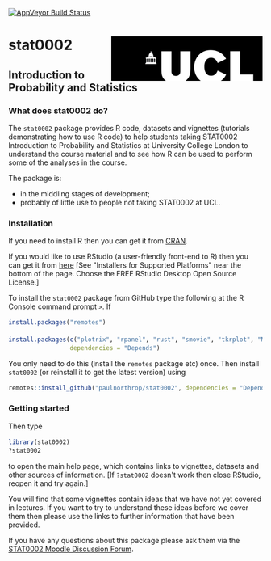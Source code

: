
<!-- README.md is generated from README.Rmd. Please edit that file -->
[![AppVeyor Build Status](https://ci.appveyor.com/api/projects/status/github/paulnorthrop/stat0002?branch=master&svg=true)](https://ci.appveyor.com/project/paulnorthrop/stat0002)

stat0002 <img src="standalone.png" align="right" />
===================================================

Introduction to Probability and Statistics
------------------------------------------

### What does stat0002 do?

The `stat0002` package provides R code, datasets and vignettes (tutorials demonstrating how to use R code) to help students taking STAT0002 Introduction to Probability and Statistics at University College London to understand the course material and to see how R can be used to perform some of the analyses in the course.

The package is:

-   in the middling stages of development;
-   probably of little use to people not taking STAT0002 at UCL.

### Installation

If you need to install R then you can get it from [CRAN](https://cran.r-project.org/).

If you would like to use RStudio (a user-friendly front-end to R) then you can get it from [here](https://www.rstudio.com/products/rstudio/download/) \[See "Installers for Supported Platforms" near the bottom of the page. Choose the FREE RStudio Desktop Open Source License.\]

To install the `stat0002` package from GitHub type the following at the R Console command prompt `>`. If

``` r
install.packages("remotes")

install.packages(c("plotrix", "rpanel", "rust", "smovie", "tkrplot", "MASS", "knitr", "distributions3"), 
                 dependencies = "Depends")
```

You only need to do this (install the `remotes` package etc) once. Then install `stat0002` (or reinstall it to get the latest version) using

``` r
remotes::install_github("paulnorthrop/stat0002", dependencies = "Depends", build_vignettes = TRUE)
```

### Getting started

Then type

``` r
library(stat0002)
?stat0002
```

to open the main help page, which contains links to vignettes, datasets and other sources of information. \[If `?stat0002` doesn't work then close RStudio, reopen it and try again.\]

You will find that some vignettes contain ideas that we have not yet covered in lectures. If you want to try to understand these ideas before we cover them then please use the links to further information that have been provided.

If you have any questions about this package please ask them via the [STAT0002 Moodle Discussion Forum](https://moodle.ucl.ac.uk/mod/hsuforum/view.php?id=866683).
